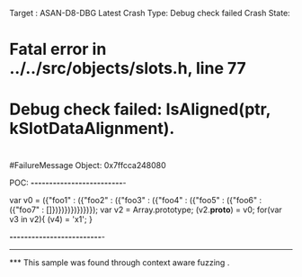 Target : ASAN-D8-DBG Latest
Crash Type: Debug check failed
Crash State:

#
# Fatal error in ../../src/objects/slots.h, line 77
# Debug check failed: IsAligned(ptr, kSlotDataAlignment).
#
#
#
#FailureMessage Object: 0x7ffcca248080


POC:
<b>-------------------------</b>-

var v0 = ({"foo1" : ({"foo2" : ({"foo3" : ({"foo4" : ({"foo5" : ({"foo6" : ({"foo7" : []})})})})})})});
var v2 = Array.prototype;
(v2.__proto__) = v0;
for(var v3 in v2){
    (v4) = 'x1';
}

<b>-------------------------</b>-



----
*** This sample was found through context aware fuzzing .
